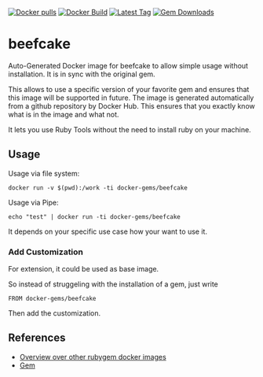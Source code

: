 [![Docker pulls](https://img.shields.io/docker/pulls/rubygem/beefcake.svg)](https://hub.docker.com/r/rubygem/beefcake/)
[![Docker Build](https://img.shields.io/docker/automated/rubygem/beefcake.svg)](https://hub.docker.com/r/rubygem/beefcake/)
[![Latest Tag](https://img.shields.io/github/tag/docker-rubygem/beefcake.svg)](https://hub.docker.com/r/rubygem/beefcake/)
[![Gem Downloads](https://img.shields.io/gem/dt/beefcake.svg)](https://rubygems.org/gems/beefcake/)
# beefcake

Auto-Generated Docker image for beefcake to allow simple usage without installation.
It is in sync with the original gem.

This allows to use a specific version of your favorite gem and ensures that this image will be supported in future.
The image is generated automatically from a github repository by Docker Hub.
This ensures that you exactly know what is in the image and what not.

It lets you use Ruby Tools without the need to install ruby on your machine.

## Usage

Usage via file system:

`docker run -v $(pwd):/work -ti docker-gems/beefcake`

Usage via Pipe:

`echo "test" | docker run -ti docker-gems/beefcake`

It depends on your specific use case how your want to use it.

### Add Customization

For extension, it could be used as base image.

So instead of struggeling with the installation of a gem, just write

`FROM docker-gems/beefcake`

Then add the customization.

## References

 - [Overview over other rubygem docker images](https://github.com/thinkbot/docker-rubygem)
 - [Gem](https://rubygems.org/gems/beefcake/)
